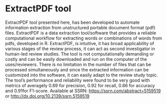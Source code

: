 # ExtractPDF tool 
ExtractPDF tool presented here, has been developed to automate information extraction from unstructured portable document format (pdf) files. ExtractPDF is a data extraction tool/software that provides a reliable computational workflow for extracting words or combinations of words from pdfs, developed in R. ExtractPDF, is intuitive, it has broad applicability of various stages of the review process, it can act as second investigator in human-led review studies. The tool is not computationally demanding or costly and can be easily downloaded and run on the computer of the uses/reviewers.
There is no limitation in the number of files that can be processed simultaneously and since the extracted information can be customized into the software, it can easily adapt to the review study topic. The tool’s performance and reliability were found to be very good with metrics of averagely 0.89 for precision, 0.92 for recall, 0.86 for accuracy and 0.91for F1-score.
Available at SSRN: https://ssrn.com/abstract=5159519 or http://dx.doi.org/10.2139/ssrn.5159519
